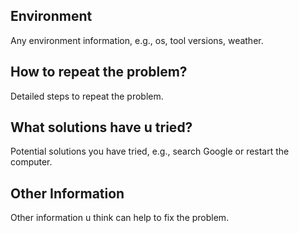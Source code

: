 ## Environment
Any environment information, e.g., os, tool versions, weather.

## How to repeat the problem?
Detailed steps to repeat the problem. 

## What solutions have u tried?
Potential solutions you have tried, e.g., search Google or restart the computer.

## Other Information
Other information u think can help to fix the problem.
